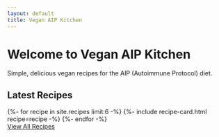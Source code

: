 ```yaml
---
layout: default
title: Vegan AIP Kitchen
---
```


# Welcome to Vegan AIP Kitchen

<div class="intro">
  <p>Simple, delicious vegan recipes for the AIP (Autoimmune Protocol) diet.</p>
</div>

<h2>Latest Recipes</h2>
<div class="recipe-grid">
  {%- for recipe in site.recipes limit:6 -%}
    {%- include recipe-card.html recipe=recipe -%}
  {%- endfor -%}
</div>

<div class="view-all">
  <a href="{{ '/recipes' | relative_url }}" class="button">View All Recipes</a>
</div>